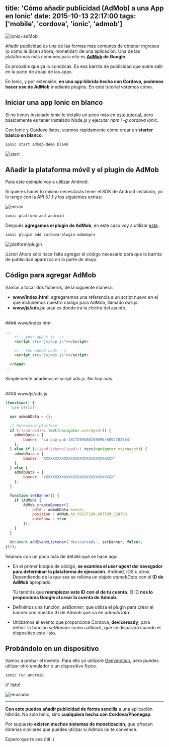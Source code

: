 title: 'Cómo añadir publicidad (AdMob) a una App en Ionic'
date: 2015-10-13 22:17:00
tags: ['mobile', 'cordova', 'ionic', 'admob']
---
![Ionic+adMob](/images/2015-10/admob.jpg)

Añadir publicidad es una de las formas más comunes de obtener ingresos (o como le dicen ahora, monetizar) de una aplicación. Una de las plataformas más comunes para ello es **[AdMob](https://www.google.es/admob/) de Google**.

Es probable que ya lo conozcas. Es esa barrita de publicidad que suele salir en la parte de abajo de las apps.

En Ionic, y por extensión, **en una app híbrida hecha con Cordova, podemos hacer uso de AdMob** mediante plugins. En este tutorial veremos cómo.

## Iniciar una app Ionic en blanco

Si no tienes instalado Ionic lo detallo un poco más en [este tutorial](/2015/06/tutorial-ionic-parte-uno/), pero básicamente es tener instalado Node.js y ejecutar *npm i -g cordova ionic*.

Con Ionic y Cordova listos, veamos rápidamente cómo crear un **starter básico en blanco**.

```bash
ionic start admob-demo blank
```

![start](/images/2015-10/start.png)

## Añadir la plataforma móvil y el plugin de AdMob

Para este ejemplo voy a utilizar Android.

Si quieres hacer lo mismo necesitarás tener el SDK de Android instalado, yo lo tengo con la API 5.1.1 y los siguientes extras:

![extras](/images/2015-10/extras.png)

```bash
ionic platform add android
```

Después **agregamos el plugin de AdMob**, en este caso voy a utilizar [este](https://www.npmjs.com/package/cordova-plugin-admobpro).

```bash
ionic plugin add cordova-plugin-admobpro
```

![platform/plugin](/images/2015-10/platform.png)

¡Listo! Ahora sólo hace falta agregar el código necesario para que la barrita de publicidad aparezca en la parte de abajo.

## Código para agregar AdMob

Vamos a tocar dos ficheros, de la siguiente manera:

* **www/index.html**: agregaremos una referencia a un script nuevo en el que incluiremos nuestro código para AdMob, llamado *ads.js*.
* **www/js/ads.js**: aquí es donde irá la *chicha* del asunto.

<br>
#### www/index.html

```html
...
    <!-- your app's js -->
    <script src="js/app.js"></script>

    <!-- the admob code -->
    <script src="js/ads.js"></script>

  </head>
...
```

Simplemente añadimos el script ads.js. No hay más.

<br>
#### www/js/ads.js

```javascript
(function() {
  'use strict';

  var admobData = {};

  // Determine platform
  if (/(android)/i.test(navigator.userAgent)) {
    admobData = {
        banner: 'ca-app-pub-1817269486258695/6892783564'
    };
  } else if (/(ipod|iphone|ipad)/i.test(navigator.userAgent)) {
    admobData = {
        banner: 'XXXXXXXXXXXXXXXXXXXXXXXXXXXXXXX'
    };
  } else {
    admobData = {
        banner: 'XXXXXXXXXXXXXXXXXXXXXXXXXXXXXXX'
    };
  }

  function setBanner() {
    if (AdMob) {
        AdMob.createBanner({
            adId : admobData.banner,
            position : AdMob.AD_POSITION.BOTTOM_CENTER,
            autoShow : true
        });
    }
  }

  document.addEventListener('deviceready', setBanner, false);
}());
```

Veamos con un poco más de detalle qué se hace aquí:

* En el primer bloque de código, **se examina el *user agent* del navegador para determinar la plataforma de ejecución**. Android, IOS u otros.
Dependiendo de la que sea se rellena un objeto *admobData* con el **ID de AdMob** apropiado.

  Tú tendrás que **reemplazar este ID con el de tu cuenta**. El ID **nos lo proporciona Google al crear la cuenta de Admob**.

* Definimos una función, *setBanner*, que utiliza el plugin para crear el banner con nuestro ID de Admob que va en *admobData*.

* Utilizamos el evento que proporciona Cordova, **deviceready**, para definir la función *setBanner* como callback, que se disparará cuando el dispositivo esté listo.


## Probándolo en un dispositivo

Vamos a probar el invento. Para ello yo utilizaré [Genymotion](https://www.genymotion.com/#!/), pero puedes utilizar otro emulador o un dispositivo físico.

```bash
ionic run android
```

¡Y listo!

![emulador](/images/2015-10/emulador.png)


---

**Con esto puedes añadir publicidad de forma sencilla** a una aplicación híbrida. No solo Ionic, sino **cualquiera hecha con Cordova/Phonegap**.

Por supuesto **existen muchos sistemas de monetización**, que ofrecen librerías similares que puedes utilizar si Admob no te convence.

Espero que te sea útil :)
